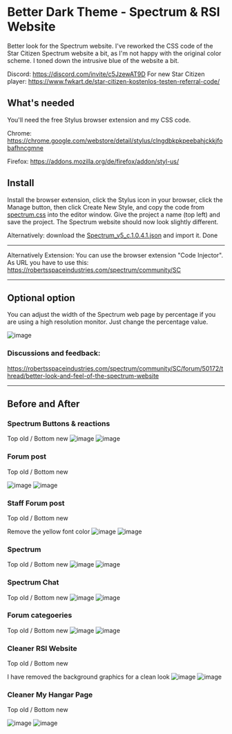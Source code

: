 # Better Dark Theme - Spectrum & RSI Website
Better look for the Spectrum website. I've reworked the CSS code of the Star Citizen Spectrum website a bit, as I'm not happy with the original color scheme. I toned down the intrusive blue of the website a bit.

Discord: https://discord.com/invite/c5JzewAT9D
For new Star Citizen player: https://www.fwkart.de/star-citizen-kostenlos-testen-referral-code/


## What's needed

You'll need the free Stylus browser extension and my CSS code.

Chrome: https://chrome.google.com/webstore/detail/stylus/clngdbkpkpeebahjckkjfobafhncgmne

Firefox: https://addons.mozilla.org/de/firefox/addon/styl-us/

## Install

Install the browser extension, click the Stylus icon in your browser, click the Manage button, then click Create New Style, and copy the code from [spectrum.css](spectrum.css) into the editor window. Give the project a name (top left) and save the project. The Spectrum website should now look slightly different.

Alternatively: download the [Spectrum_v5_c.1.0.4.1.json](Spectrum_v5_c.1.0.4.1.json) and import it. Done

---
Alternatively Extension: You can use the browser extension "Code Injector". As URL you have to use this: https://robertsspaceindustries.com/spectrum/community/SC

---
## Optional option
You can adjust the width of the Spectrum web page by percentage if you are using a high resolution monitor. Just change the percentage value.

![image](https://user-images.githubusercontent.com/3922642/157431068-64c06623-f026-481a-89cc-793f33dfe6d4.png)

### Discussions and feedback:
https://robertsspaceindustries.com/spectrum/community/SC/forum/50172/thread/better-look-and-feel-of-the-spectrum-website

---

## Before and After

### Spectrum Buttons & reactions
Top old / Bottom new
![image](https://user-images.githubusercontent.com/3922642/177153047-3fc3c62e-f74e-42c8-9827-10e5dc821d02.png)
![image](https://user-images.githubusercontent.com/3922642/177153078-762068d0-0d64-49f6-a770-26e396ac4b7b.png)


### Forum post
Top old / Bottom new

![image](https://user-images.githubusercontent.com/3922642/177153234-0958a116-fcc5-4574-a096-b11336699727.png)
![image](https://user-images.githubusercontent.com/3922642/177153250-66c51782-1f80-4d9b-943b-2d2f80356731.png)

### Staff Forum post
Top old / Bottom new

Remove the yellow font color
![image](https://user-images.githubusercontent.com/3922642/177153424-720b3fe6-baad-431b-9082-a18322c18588.png)
![image](https://user-images.githubusercontent.com/3922642/177153441-525ed4b8-a7ed-4d48-89c7-49c892ba08df.png)


### Spectrum
Top old / Bottom new
![image](https://user-images.githubusercontent.com/3922642/177153650-c0339dc6-3c4f-4d8b-9c6d-078d0f56204d.png)
![image](https://user-images.githubusercontent.com/3922642/177153665-95b80154-ee0b-4517-9e1c-1b0b246f8565.png)


### Spectrum Chat
Top old / Bottom new
![image](https://user-images.githubusercontent.com/3922642/177153705-b2f7d656-d5c5-47e4-a8d1-a32cb8b4530c.png)
![image](https://user-images.githubusercontent.com/3922642/177153717-176462dd-a06f-4b0e-9ca0-5ee3a5762954.png)


### Forum categoeries
Top old / Bottom new
![image](https://user-images.githubusercontent.com/3922642/177154165-e09b3c09-56a5-4f0e-bffd-6a16a77b1f6b.png)
![image](https://user-images.githubusercontent.com/3922642/177154174-77c95e69-90f7-49a0-8230-5729a383db2a.png)


### Cleaner RSI Website
Top old / Bottom new

I have removed the background graphics for a clean look
![image](https://user-images.githubusercontent.com/3922642/177154267-71162471-1368-4df9-8e0f-e6c3cc85293e.png)
![image](https://user-images.githubusercontent.com/3922642/177154278-93dd470d-d9d7-48f4-8a2a-b70c930b6a12.png)


### Cleaner My Hangar Page
Top old / Bottom new

![image](https://user-images.githubusercontent.com/3922642/177154338-5a5f8f6d-b50b-4821-8f6f-79c0db012326.png)
![image](https://user-images.githubusercontent.com/3922642/177154350-aa89a9fe-859d-46a1-a3b1-44ea1520633a.png)
